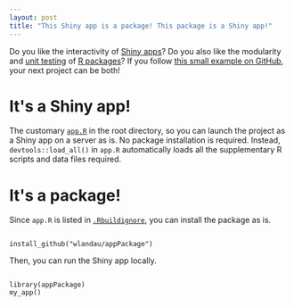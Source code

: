 ```yaml
---
layout: post
title: "This Shiny app is a package! This package is a Shiny app!"
---
```


Do you like the interactivity of <a href="http://shiny.rstudio.com/">Shiny apps</a>? Do you also like the modularity and <a href="http://r-pkgs.had.co.nz/tests.html">unit testing</a> of <a href="http://r-pkgs.had.co.nz/">R packages</a>? If you follow <a href="https://github.com/wlandau/appPackage">this small example on GitHub</a>, your next project can be both!

# It's a Shiny app!

The customary <a href="http://shiny.rstudio.com/articles/single-file.html"><code>app.R</code></a> in the root directory, so you can launch the project as a Shiny app on a server as is. No package installation is required. Instead, <code>devtools::load_all()</code> in <code>app.R</code> automatically loads all the supplementary R scripts and data files required.

# It's a package!

Since <code>app.R</code> is listed in <a href="http://r-pkgs.had.co.nz/package.html"><code>.Rbuildignore</code></a>, you can install the package as is.

<pre><code>
install_github("wlandau/appPackage")
</code></pre>

Then, you can run the Shiny app locally.

<pre><code>
library(appPackage)
my_app()
</code></pre>
